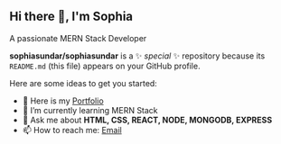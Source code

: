 ## Hi there 👋, I'm Sophia 

A passionate MERN Stack Developer

**sophiasundar/sophiasundar** is a ✨ _special_ ✨ repository because its `README.md` (this file) appears on your GitHub profile.

Here are some ideas to get you started:

- 🔭 Here is my [Portfolio](https://portfolio-sophia-one.vercel.app/)
- 🌱 I’m currently learning MERN Stack
- 💬 Ask me about  **HTML, CSS, REACT, NODE, MONGODB, EXPRESS**
- 📫 How to reach me: [Email](sophiagifta17@gmail.com)


